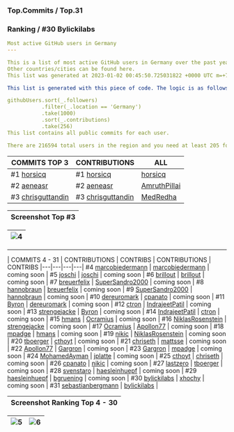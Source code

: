 ### Top.Commits / Top.31
### Ranking / #30 Bylickilabs
```yaml
Most active GitHub users in Germany
---

This is a list of most active GitHub users in Germany over the past year. 
Other countries/cities can be found here. 
This list was generated at 2023-01-02 00:45:50.725031822 +0000 UTC m=+727.662623913.

This list is generated with this piece of code. The logic is as follows (in pseudocode):

githubUsers.sort(_.followers)
           .filter(_.location == 'Germany') 
           .take(1000)
           .sort(_.contributions)
           .take(256)
This list contains all public commits for each user. 

There are 216594 total users in the region and you need at least 205 followers to be on this list.
```

| COMMITS TOP 3 | CONTRIBUTIONS | ALL |
|---|---|---|
#1 [horsicq](https://github.com/horsicq) | #1 [horsicq](https://github.com/horsicq) | [horsicq](https://github.com/horsicq) |
#2 [aeneasr](https://github.com/aeneasr) | #2 [aeneasr](https://github.com/aeneasr) | [AmruthPillai](https://github.com/AmruthPillai) |
#3 [chrisguttandin](https://github.com/chrisguttandin) | #3 [chrisguttandin](https://github.com/chrisguttandin) | [MedRedha](https://github.com/MedRedha) |

| Screenshot Top #3 |
|---|

|![4](https://user-images.githubusercontent.com/109308073/210330752-bb7bae68-884f-4b1a-9fb2-620e406ec2ce.jpg)|
|---|
---

| COMMITS 4 - 31 | CONTRIBUTIONS | CONTRIBS | CONTRIBUTIONS | CONTRIBS
|---|---|---|---|
 #4 [marcobiedermann](https://github.com/marcobiedermann) | [marcobiedermann](https://github.com/marcobiedermann) | coming soon |
 #5 [joschi](https://github.com/joschi) | [joschi](https://github.com/joschi) | coming soon |
 #6 [brillout](https://github.com/brillout) | [brillout](https://github.com/brillout) | coming soon |
 #7 [breuerfelix](https://github.com/breuerfelix) | [SuperSandro2000](https://github.com/SuperSandro2000) | coming soon |
 #8 [hannobraun](https://github.com/hannobraun) | [breuerfelix](https://github.com/breuerfelix) | coming soon |
 #9 [SuperSandro2000](https://github.com/SuperSandro2000) | [hannobraun](https://github.com/hannobraun) | coming soon |
#10 [dereuromark](https://github.com/dereuromark) |  [cpanato](https://github.com/cpanato) | coming soon |
#11 [Byron](https://github.com/Byron) | [dereuromark](https://github.com/dereuromark) | coming soon |
#12 [ctron](https://github.com/ctron) | [IndrajeetPatil](https://github.com/IndrajeetPatil) | coming soon |
#13 [strengejacke](https://github.com/strengejacke) | [Byron](https://github.com/Byron) | coming soon |
#14 [IndrajeetPatil](https://github.com/IndrajeetPatil) | [ctron](https://github.com/ctron) | coming soon |
#15 [hmans](https://github.com/hmans) | [Ocramius](https://github.com/Ocramius) | coming soon |
#16 [NiklasRosenstein](https://github.com/NiklasRosenstein) | [strengejacke](https://github.com/strengejacke) | coming soon |
#17 [Ocramius](https://github.com/Ocramius) | [Apollon77](https://github.com/Apollon77) | coming soon |
#18 [mpadge](https://github.com/mpadge) | [hmans](https://github.com/hmans) | coming soon |
#19 [nikic](https://github.com/nikic) | [NiklasRosenstein](https://github.com/NiklasRosenstein) | coming soon |
#20 [tboerger](https://github.com/tboerger) | [cthoyt](https://github.com/cthoyt) | coming soon |
#21 [chriseth](https://github.com/chriseth) | [mattsse](https://github.com/mattsse) | coming soon |
#22 [Apollon77](https://github.com/Apollon77) | [Gargron](https://github.com/Gargron) | coming soon |
#23 [Gargron](https://github.com/Gargron) | [mpadge](https://github.com/mpadge) | coming soon |
#24 [MohamedAyman](https://github.com/cs-MohamedAyman) | [jplatte](https://github.com/jplatte) | coming soon |
#25 [cthoyt](https://github.com/cthoyt) | [chriseth](https://github.com/chriseth) | coming soon |
#26 [cpanato](https://github.com/cpanato) | [nikic](https://github.com/nikic) | coming soon |
#27 [lastzero](https://github.com/lastzero) | [tboerger](https://github.com/tboerger) | coming soon |
#28 [svenstaro](https://github.com/svenstaro) | [haesleinhuepf](https://github.com/haesleinhuepf) | coming soon |
#29 [haesleinhuepf](https://github.com/haesleinhuepf) | [bgruening](https://github.com/bgruening) | coming soon |
#30 [bylickilabs](https://github.com/bylickilabs) | [xhochy](https://github.com/xhochy) | coming soon |
#31 [sebastianbergmann](https://github.com/sebastianbergmann) | [bylickilabs](https://github.com/bylickilabs) |

| Screenshot Ranking Top 4 - 30 |
|---|

|![5](https://user-images.githubusercontent.com/109308073/210331436-19731e2b-338c-4122-845d-6425816da1ca.jpg)|![6](https://user-images.githubusercontent.com/109308073/210331479-e851f3c8-9f74-4601-ac88-ea57af8b9eb6.jpg)|
|---|---|
